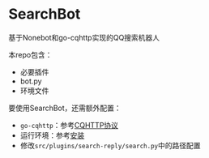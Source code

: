 # SearchBot

基于Nonebot和go-cqhttp实现的QQ搜索机器人

本repo包含：
* 必要插件
* bot.py
* 环境文件

要使用SearchBot，还需额外配置：
* `go-cqhttp`：参考[CQHTTP协议](https://v2.nonebot.dev/guide/cqhttp-guide.html)
* 运行环境：参考[安装](https://v2.nonebot.dev/guide/installation.html)
* 修改`src/plugins/search-reply/search.py`中的路径配置